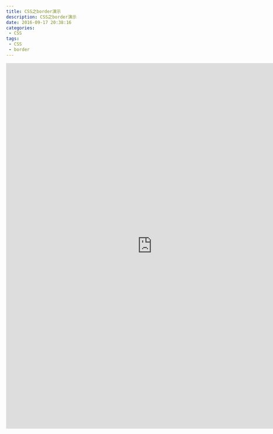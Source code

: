 ```yaml
---
title: CSS之border演示
description: CSS之border演示
date: 2016-09-17 20:38:16
categories:
 - CSS
tags:
 - CSS
 - border
---
```


  <iframe src="https://liyufeng.angton.com/Border_new2.html" width="800px" height="1000px" frameborder="0" scrolling="no"> </iframe>